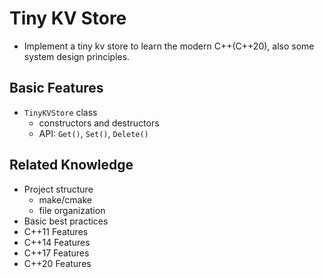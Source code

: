 # Tiny KV Store

- Implement a tiny kv store to learn the modern C++(C++20), also some system design principles.

## Basic Features

- `TinyKVStore` class
    - constructors and destructors
    - API: `Get()`, `Set()`, `Delete()`

## Related Knowledge

- Project structure
    - make/cmake
    - file organization
- Basic best practices
- C++11 Features
- C++14 Features
- C++17 Features
- C++20 Features